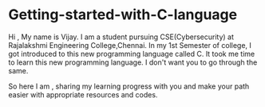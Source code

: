 # Getting-started-with-C-language
Hi , My name is Vijay.
I am a student pursuing CSE(Cybersecurity) at Rajalakshmi Engineering College,Chennai.
In my 1st Semester of college, I got introduced to this new programming language called C.
It took me time to learn this new programming language.
I don't want you to go through the same.

So here I am , sharing my learning progress with you and make your path easier with appropriate resources and codes.
